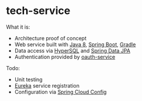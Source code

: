 # tech-service

What it is:
- Architecture proof of concept
- Web service built with [Java 8](http://www.oracle.com/technetwork/java/javase/overview/java8-2100321.html), [Spring Boot](http://projects.spring.io/spring-boot/), [Gradle](https://gradle.org/)
- Data access via [HyperSQL](http://hsqldb.org/) and [Spring Data JPA](http://projects.spring.io/spring-data-jpa/)
- Authentication provided by [oauth-service](https://github.com/shaunnbarron/oauth-service)

Todo:
- Unit testing
- [Eureka](https://github.com/Netflix/eureka/wiki) service registration
- Configuration via [Spring Cloud Config](http://cloud.spring.io/spring-cloud-config/)


